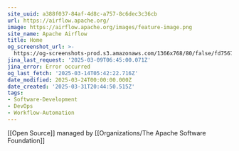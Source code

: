 ```yaml
---
site_uuid: a388f037-84af-4d8c-a757-8c6dec3c36cb
url: https://airflow.apache.org/
image: https://airflow.apache.org/images/feature-image.png
site_name: Apache Airflow
title: Home
og_screenshot_url: >-
  https://og-screenshots-prod.s3.amazonaws.com/1366x768/80/false/fd7567a9d24f610eed8dbfc9b0d94398c1e0e307906435c104dad363bd1dd1ad.jpeg
jina_last_request: '2025-03-09T06:45:00.071Z'
jina_error: Error occurred
og_last_fetch: '2025-03-14T05:42:22.716Z'
date_modified: 2025-03-24T00:00:00.000Z
date_created: '2025-03-31T20:44:50.515Z'
tags:
- Software-Development
- DevOps
- Workflow-Automation
---
```











[[Open Source]] managed by [[Organizations/The Apache Software Foundation]]
